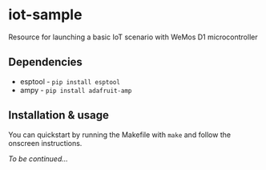 # iot-sample

Resource for launching a basic IoT scenario with WeMos D1 microcontroller

## Dependencies

* esptool - `pip install esptool`
* ampy - `pip install adafruit-amp`

## Installation & usage

You can quickstart by running the Makefile with `make` and follow the onscreen instructions. 

_To be continued..._

